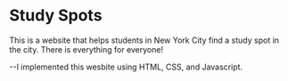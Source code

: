 # Study Spots 

This is a website that helps students in New York City find a study spot in the city. There is everything for everyone! 

--I implemented this wesbite using HTML, CSS, and Javascript. 
